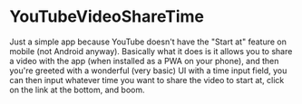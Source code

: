 # YouTubeVideoShareTime

Just a simple app because YouTube doesn't have the "Start at" feature on mobile (not Android anyway).
Basically what it does is it allows you to share a video with the app (when installed as a PWA on your phone), and then you're greeted with a wonderful (very basic) UI with a time input field, you can then input whatever time you want to share the video to start at, click on the link at the bottom, and boom.
